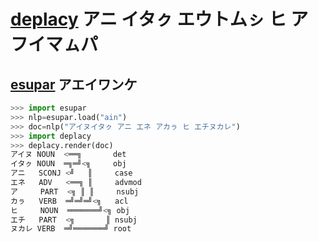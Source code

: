 # [deplacy](https://koichiyasuoka.github.io/deplacy/) アニ イタㇰ エウトムㇱ ヒ アフイマㇺパ

## [esupar](https://github.com/KoichiYasuoka/esupar) アエイワンケ

```py
>>> import esupar
>>> nlp=esupar.load("ain")
>>> doc=nlp("アイヌイタㇰ アニ エネ アカㇻ ヒ エチヌカレ")
>>> import deplacy
>>> deplacy.render(doc)
アイヌ NOUN  <══╗       det
イタㇰ NOUN  ═╗═╝<╗     obj
アニ   SCONJ <╝   ║     case
エネ   ADV   <══╗ ║     advmod
ア     PART  <╗ ║ ║     nsubj
カㇻ   VERB  ═╝═╝═╝<╗   acl
ヒ     NOUN  ═══════╝<╗ obj
エチ   PART  <╗       ║ nsubj
ヌカレ VERB  ═╝═══════╝ root
```
